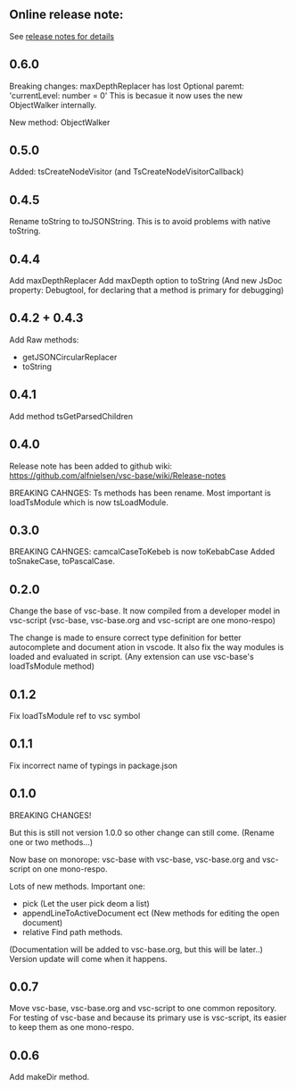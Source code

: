 ## Online release note:

See [release notes for details](https://github.com/alfnielsen/vsc-base/wiki/Release-notes)

## 0.6.0

Breaking changes:
maxDepthReplacer has lost Optional paremt: 'currentLevel: number = 0'
This is becasue it now uses the new ObjectWalker internally.

New method:
ObjectWalker

## 0.5.0

Added:
tsCreateNodeVisitor (and TsCreateNodeVisitorCallback)

## 0.4.5

Rename toString to toJSONString.
This is to avoid problems with native toString.

## 0.4.4

Add maxDepthReplacer
Add maxDepth option to toString
(And new JsDoc property: Debugtool, for declaring that a method is primary for debugging)

## 0.4.2 + 0.4.3

Add Raw methods:

-  getJSONCircularReplacer
-  toString

## 0.4.1

Add method tsGetParsedChildren

## 0.4.0

Release note has been added to github wiki:
https://github.com/alfnielsen/vsc-base/wiki/Release-notes

BREAKING CAHNGES:
Ts methods has been rename. Most important is loadTsModule which is now tsLoadModule.

## 0.3.0

BREAKING CAHNGES: camcalCaseToKebeb is now toKebabCase
Added toSnakeCase, toPascalCase.

## 0.2.0

Change the base of vsc-base.
It now compiled from a developer model in vsc-script (vsc-base, vsc-base.org and vsc-script are one mono-respo)

The change is made to ensure correct type definition for better autocomplete and document ation in vscode.
It also fix the way modules is loaded and evaluated in script.
(Any extension can use vsc-base's loadTsModule method)

## 0.1.2

Fix loadTsModule ref to vsc symbol

## 0.1.1

Fix incorrect name of typings in package.json

## 0.1.0

BREAKING CHANGES!

But this is still not version 1.0.0 so other change can still come.
(Rename one or two methods...)

Now base on monorope: vsc-base
with vsc-base, vsc-base.org and vsc-script on one mono-respo.

Lots of new methods.
Important one:

-  pick (Let the user pick deom a list)
-  appendLineToActiveDocument ect (New methods for editing the open document)
-  relative Find path methods.

(Documentation will be added to vsc-base.org, but this will be later..)
Version update will come when it happens.

## 0.0.7

Move vsc-base, vsc-base.org and vsc-script to one common repository.
For testing of vsc-base and because its primary use is vsc-script,
its easier to keep them as one mono-respo.

## 0.0.6

Add makeDir method.
